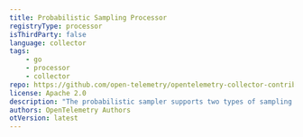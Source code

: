 ```yaml
---
title: Probabilistic Sampling Processor
registryType: processor
isThirdParty: false
language: collector
tags:
    - go
    - processor
    - collector
repo: https://github.com/open-telemetry/opentelemetry-collector-contrib/tree/main/processor/probabilisticsamplerprocessor
license: Apache 2.0
description: "The probabilistic sampler supports two types of sampling: sampling.priority and Trace ID hashing"
authors: OpenTelemetry Authors
otVersion: latest
---
```


